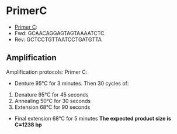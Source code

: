 # PrimerC
* [Primer C](../PrimerC):
* Fwd: GCAACAGGAGTAGTAAAATCTC
* Rev: GCTCCTGTTAATCCTGATGTTA
## Amplification
Amplification protocols:
Primer C:
* Denture 95°C for 3 minutes.
Then 30 cycles of:
1. Denature 95°C for 45 seconds
2. Annealing 50°C for 30 seconds
3. Extension 68°C for 90 seconds
* Final extension	68°C for 5 minutes
**The expected product size is C=1238 bp**
